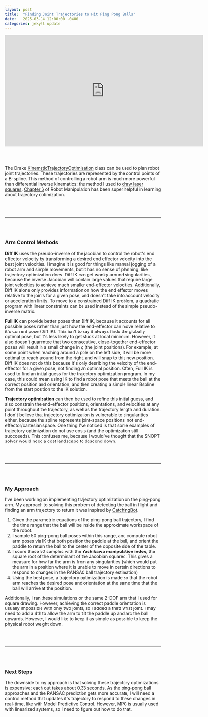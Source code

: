 ```yaml
---
layout: post
title:  "Finding Joint Trajectories to Hit Ping Pong Balls"
date:   2025-03-14 12:00:00 -0400
categories: jekyll update
---
```


<script type="text/javascript" async src="https://cdn.jsdelivr.net/npm/mathjax@3/es5/tex-mml-chtml.js"></script>
<link rel="stylesheet" href="/assets/css/styles.css">

<iframe width="640" height="360" src="https://www.youtube.com/embed/aPyj4DK5kH0" title="YouTube video player" frameborder="0" allow="accelerometer; autoplay; clipboard-write; encrypted-media; gyroscope; picture-in-picture" allowfullscreen></iframe>

<br /><br />

The Drake [KinematicTrajectoryOptimization][3] class can be used to plan robot joint trajectories. These trajectories are represented by the control points of a B-spline.
This method of controlling a robot arm is much more powerful than differential inverse kinematics: the method I used to [draw laser squares][4].
[Chapter 6][1] of Robot Manipulation has been super helpful in learning about trajectory optimization.

<hr style = "margin-top: 4rem">
<br /><br />

### Arm Control Methods

**Diff IK** uses the pseudo-inverse of the jacobian to control the robot's end effector velocity by transforming a desired end effector velocity into the best joint velocities.
I imagine it is good for things like manual jogging of a robot arm and simple movements, but it has no sense of planning, like trajectory optimization does.
Diff IK can get wonky around singularities, because the inverse Jacobian will contain large values that require large joint velocities to achieve much smaller end-effector velocities.
Additionally, Diff IK alone only provides information on how the end effector moves relative to the joints for a given pose, and doesn't take into account velocity or acceleration limits.
To move to a constrained Diff IK problem, a quadratic program with linear constraints can be used instead of the simple pseudo-inverse matrix.

**Full IK** can provide better poses than Diff IK, because it accounts for all possible poses rather than just how the end-effector can move relative to it's current pose (Diff IK).
This isn't to say it always finds the globally optimal pose, but it's less likely to get stuck at local minimum. However, it also doesn't guarentee that two consecutive, close-together end-effector poses
will result in a small change in *q* (the joint positions). For example, at some point when reaching around a pole on the left side, it will be more optimal to reach around from the right, and will snap to this new position.
Diff IK does not do this because it's only desribing the velocity of the end-effector for a given pose, not finding an optimal position.
Often, Full IK is used to find an initial guess for the trajectory optimization program. In my case, this could mean using IK to find a robot pose that meets the ball at the correct position and orientation,
and then creating a simple linear Bspline from the start position to the IK solution.

**Trajectory optimization** can then be used to refine this initial guess, and also constrain the end-effector positions, orientations, and velocities at any point throughout the trajectory, as well as the trajectory length and duration.
I don't believe that trajectory optimization is vulnerable to singularities either, because the spline represents joint-space positions, not end-effector/cartesian space.
One thing I've noticed is that some examples of trajectory optimization do not use costs (and the optimization still succceeds). This confuses me, because I would've thought that the SNOPT solver would need a cost landscape to descend down.

<hr style = "margin-top: 4rem">
<br /><br />

### My Approach

I've been working on implementing trajectory optimization on the ping-pong arm. My approach to solving this problem of detecting the ball in flight and finding an arm trajectory to return it was inspired by [CatchingBot][2].

1. Given the parametric equations of the ping-pong ball trajectory, I find the time range that the ball will be inside the approximate workspace of the robot.
2. I sample 50 ping-pong ball poses within this range, and compute robot arm poses via IK that both position the paddle at the ball, and orient the paddle to return the ball to the center of the opposite side of the table.
3. I score these 50 samples with the **Yashikawa manipulation index**, the square root of the determinant of the Jacobian squared. This gives a measure for how far the arm is from any singularities (which would put the arm in a position where it is unable to move in certain directions to respond to changes in the RANSAC ball trajectory estimation)
4. Using the best pose, a trajectory optimization is made so that the robot arm reaches the desired pose and orientation at the same time that the ball will arrive at the position.

Additionally, I ran these simulations on the same 2-DOF arm that I used for square drawing. However, achieving the correct paddle orientation is usually impossible with only two joints,
so I added a third wrist joint. I may need to add a 4th to allow the arm to tilt the paddle up and arc the ball upwards. However, I would like to keep it as simple as possible to keep the physical robot weight down.

<hr style = "margin-top: 4rem">
<br /><br />

### Next Steps

The downside to my approach is that solving these trajectory optimizations is expensive; each out takes about 0.33 seconds. As the ping-pong ball approaches and the RANSAC prediction gets more accurate, I will need a control method that updates it's trajectory to respond to these changes in real-time, like with Model Predictive Control.
However, MPC is usually used with linearized systems, so I need to figure out how to do that.

[1]: https://manipulation.csail.mit.edu/trajectories.html
[2]: https://www.youtube.com/watch?v=TrhjG72PJNU
[3]: https://drake.mit.edu/doxygen_cxx/classdrake_1_1planning_1_1trajectory__optimization_1_1_kinematic_trajectory_optimization.html
[4]: https://louietouie.github.io/jekyll/update/2024/12/18/drawing-squares.html